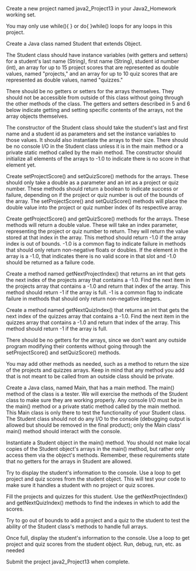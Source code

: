 Create a new project named java2_Project13 in your Java2_Homework working set.

You may only use while(){ } or do{ }while() loops for any loops in this project.

Create a Java class named Student that extends Object.

The Student class should have instance variables (with getters and setters) for a student's last name (String), first name (String), student id number (int), an array for up to 15 project scores that are represented as double values, named "projects," and an array for up to 10 quiz scores that are represented as double values, named "quizzes."

There should be no getters or setters for the arrays themselves. They should not be accessible from outside of this class without going through the other methods of the class. The getters and setters described in 5 and 6 below indicate getting and setting specific contents of the arrays, not the array objects themselves.

The constructor of the Student class should take the student's last and first name and a student id as parameters and set the instance variables to those values. It should also instantiate the arrays to their size. There should be no console I/O in the Student class unless it is in the main method or a private static method called by the main method. The constructor should initialize all elements of the arrays to -1.0 to indicate there is no score in that element yet.

Create setProjectScore() and setQuizScore() methods for the arrays. These should only take a double as a parameter and an int as a project or quiz number. These methods should return a boolean to indicate success or failure, depending on if the project or quiz number is out of the bounds of the array. The setProjectScore() and setQuizScore() methods will place the double value into the project or quiz number index of its respective array.

Create getProjectScore() and getQuizScore() methods for the arrays. These methods will return a double value. These will take an index parameter, representing the project or quiz number to return. They will return the value stored at that index in the array. This method should return -1.0 if the array index is out of bounds. -1.0 is a common flag to indicate failure in methods that should only return non-negative floats or doubles. If the element in the array is a -1.0, that indicates there is no valid score in that slot and -1.0 should be returned as a failure code.

Create a method named getNextProjectIndex() that returns an int that gets the next index of the projects array that contains a -1.0. Find the next item in the projects array that contains a -1.0 and return that index of the array. This method should return -1 if the array is full. -1 is a common flag to indicate failure in methods that should only return non-negative integers.

Create a method named getNextQuizIndex() that returns an int that gets the next index of the quizzes array that contains a -1.0. Find the next item in the quizzes array that contains a -1.0 and return that index of the array. This method should return -1 if the array is full. 

There should be no getters for the arrays, since we don't want any outside program modifying their contents without going through the setProjectScore() and setQuizScore() methods.

You may add other methods as needed, such as a method to return the size of the projects and quizzes arrays. Keep in mind that any method you add that is not meant to be called from an outside class should be private.

Create a Java class, named Main, that has a main method. The main() method of the class is a tester. We will exercise the methods of the Student class to make sure they are working properly. Any console I/O must be in the main() method or a private static method called by the main method. This Main class is only there to test the functionality of your Student class. The Student class should not do any I/O to the console (debugging output is allowed but should be removed in the final product); only the Main class' main() method should interact with the console.

Instantiate a Student object in the main() method. You should not make local copies of the Student object's arrays in the main() method, but rather only access them via the object's methods. Remember, these requirements state that no getters for the arrays in Student are allowed.

Try to display the student's information to the console. Use a loop to get project and quiz scores from the student object. This will test your code to make sure it handles a student with no project or quiz scores.

Fill the projects and quizzes for this student. Use the getNextProjectIndex() and getNextQuizIndex() methods to find the indexes in which to add the scores.

Try to go out of bounds to add a project and a quiz to the student to test the ability of the Student class's methods to handle full arrays.

Once full, display the student's information to the console. Use a loop to get project and quiz scores from the student object.
Run, debug, run, etc. as needed

Submit the project java2_Project13 when complete.